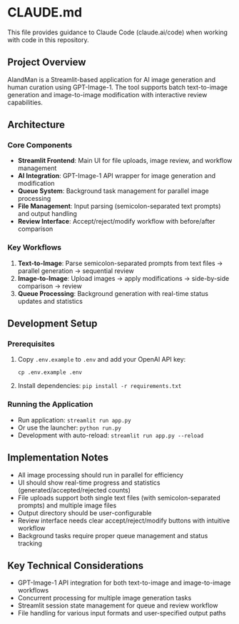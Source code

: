 # CLAUDE.md

This file provides guidance to Claude Code (claude.ai/code) when working with code in this repository.

## Project Overview

AIandMan is a Streamlit-based application for AI image generation and human curation using GPT-Image-1. The tool supports batch text-to-image generation and image-to-image modification with interactive review capabilities.

## Architecture

### Core Components
- **Streamlit Frontend**: Main UI for file uploads, image review, and workflow management
- **AI Integration**: GPT-Image-1 API wrapper for image generation and modification
- **Queue System**: Background task management for parallel image processing
- **File Management**: Input parsing (semicolon-separated text prompts) and output handling
- **Review Interface**: Accept/reject/modify workflow with before/after comparison

### Key Workflows
1. **Text-to-Image**: Parse semicolon-separated prompts from text files → parallel generation → sequential review
2. **Image-to-Image**: Upload images → apply modifications → side-by-side comparison → review
3. **Queue Processing**: Background generation with real-time status updates and statistics

## Development Setup

### Prerequisites
1. Copy `.env.example` to `.env` and add your OpenAI API key:
   ```
   cp .env.example .env
   ```
2. Install dependencies: `pip install -r requirements.txt`

### Running the Application
- Run application: `streamlit run app.py`
- Or use the launcher: `python run.py`
- Development with auto-reload: `streamlit run app.py --reload`

## Implementation Notes

- All image processing should run in parallel for efficiency
- UI should show real-time progress and statistics (generated/accepted/rejected counts)
- File uploads support both single text files (with semicolon-separated prompts) and multiple image files
- Output directory should be user-configurable
- Review interface needs clear accept/reject/modify buttons with intuitive workflow
- Background tasks require proper queue management and status tracking

## Key Technical Considerations

- GPT-Image-1 API integration for both text-to-image and image-to-image workflows
- Concurrent processing for multiple image generation tasks
- Streamlit session state management for queue and review workflow
- File handling for various input formats and user-specified output paths